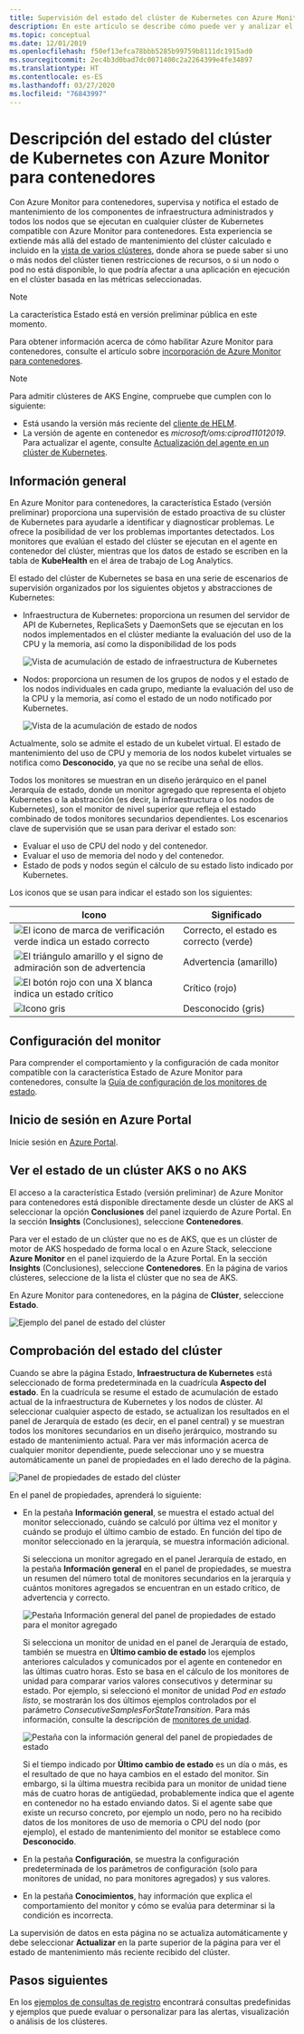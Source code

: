 ```yaml
---
title: Supervisión del estado del clúster de Kubernetes con Azure Monitor para contenedores | Microsoft Docs
description: En este artículo se describe cómo puede ver y analizar el estado de los clústeres de AKS y que no es AKS con Azure Monitor para contenedores.
ms.topic: conceptual
ms.date: 12/01/2019
ms.openlocfilehash: f50ef13efca78bbb5285b99759b8111dc1915ad0
ms.sourcegitcommit: 2ec4b3d0bad7dc0071400c2a2264399e4fe34897
ms.translationtype: HT
ms.contentlocale: es-ES
ms.lasthandoff: 03/27/2020
ms.locfileid: "76843997"
---
```

# <a name="understand-kubernetes-cluster-health-with-azure-monitor-for-containers"></a>Descripción del estado del clúster de Kubernetes con Azure Monitor para contenedores

Con Azure Monitor para contenedores, supervisa y notifica el estado de mantenimiento de los componentes de infraestructura administrados y todos los nodos que se ejecutan en cualquier clúster de Kubernetes compatible con Azure Monitor para contenedores. Esta experiencia se extiende más allá del estado de mantenimiento del clúster calculado e incluido en la [vista de varios clústeres](container-insights-analyze.md#multi-cluster-view-from-azure-monitor), donde ahora se puede saber si uno o más nodos del clúster tienen restricciones de recursos, o si un nodo o pod no está disponible, lo que podría afectar a una aplicación en ejecución en el clúster basada en las métricas seleccionadas.

>[!NOTE]
>La característica Estado está en versión preliminar pública en este momento.
>

Para obtener información acerca de cómo habilitar Azure Monitor para contenedores, consulte el artículo sobre [incorporación de Azure Monitor para contenedores](container-insights-onboard.md).

>[!NOTE]
>Para admitir clústeres de AKS Engine, compruebe que cumplen con lo siguiente:
>- Está usando la versión más reciente del [cliente de HELM](https://helm.sh/docs/using_helm/).
>- La versión de agente en contenedor es *microsoft/oms:ciprod11012019*. Para actualizar el agente, consulte [Actualización del agente en un clúster de Kubernetes](container-insights-manage-agent.md#upgrade-agent-on-monitored-kubernetes-cluster).
>

## <a name="overview"></a>Información general

En Azure Monitor para contenedores, la característica Estado (versión preliminar) proporciona una supervisión de estado proactiva de su clúster de Kubernetes para ayudarle a identificar y diagnosticar problemas. Le ofrece la posibilidad de ver los problemas importantes detectados. Los monitores que evalúan el estado del clúster se ejecutan en el agente en contenedor del clúster, mientras que los datos de estado se escriben en la tabla de **KubeHealth** en el área de trabajo de Log Analytics. 

El estado del clúster de Kubernetes se basa en una serie de escenarios de supervisión organizados por los siguientes objetos y abstracciones de Kubernetes:

- Infraestructura de Kubernetes: proporciona un resumen del servidor de API de Kubernetes, ReplicaSets y DaemonSets que se ejecutan en los nodos implementados en el clúster mediante la evaluación del uso de la CPU y la memoria, así como la disponibilidad de los pods

    ![Vista de acumulación de estado de infraestructura de Kubernetes](./media/container-insights-health/health-view-kube-infra-01.png)

- Nodos: proporciona un resumen de los grupos de nodos y el estado de los nodos individuales en cada grupo, mediante la evaluación del uso de la CPU y la memoria, así como el estado de un nodo notificado por Kubernetes.

    ![Vista de la acumulación de estado de nodos](./media/container-insights-health/health-view-nodes-01.png)

Actualmente, solo se admite el estado de un kubelet virtual. El estado de mantenimiento del uso de CPU y memoria de los nodos kubelet virtuales se notifica como **Desconocido**, ya que no se recibe una señal de ellos.

Todos los monitores se muestran en un diseño jerárquico en el panel Jerarquía de estado, donde un monitor agregado que representa el objeto Kubernetes o la abstracción (es decir, la infraestructura o los nodos de Kubernetes), son el monitor de nivel superior que refleja el estado combinado de todos monitores secundarios dependientes. Los escenarios clave de supervisión que se usan para derivar el estado son:

* Evaluar el uso de CPU del nodo y del contenedor.
* Evaluar el uso de memoria del nodo y del contenedor.
* Estado de pods y nodos según el cálculo de su estado listo indicado por Kubernetes.

Los iconos que se usan para indicar el estado son los siguientes:

|Icono|Significado|  
|--------|-----------|  
|![El icono de marca de verificación verde indica un estado correcto](./media/container-insights-health/healthyicon.png)|Correcto, el estado es correcto (verde)|  
|![El triángulo amarillo y el signo de admiración son de advertencia](./media/container-insights-health/warningicon.png)|Advertencia (amarillo)|  
|![El botón rojo con una X blanca indica un estado crítico](./media/container-insights-health/criticalicon.png)|Crítico (rojo)|  
|![Icono gris](./media/container-insights-health/grayicon.png)|Desconocido (gris)|  

## <a name="monitor-configuration"></a>Configuración del monitor

Para comprender el comportamiento y la configuración de cada monitor compatible con la característica Estado de Azure Monitor para contenedores, consulte la [Guía de configuración de los monitores de estado](container-insights-health-monitors-config.md).

## <a name="sign-in-to-the-azure-portal"></a>Inicio de sesión en Azure Portal

Inicie sesión en [Azure Portal](https://portal.azure.com). 

## <a name="view-health-of-an-aks-or-non-aks-cluster"></a>Ver el estado de un clúster AKS o no AKS

El acceso a la característica Estado (versión preliminar) de Azure Monitor para contenedores está disponible directamente desde un clúster de AKS al seleccionar la opción **Conclusiones** del panel izquierdo de Azure Portal. En la sección **Insights**  (Conclusiones), seleccione **Contenedores**. 

Para ver el estado de un clúster que no es de AKS, que es un clúster de motor de AKS hospedado de forma local o en Azure Stack, seleccione **Azure Monitor** en el panel izquierdo de la Azure Portal. En la sección **Insights**  (Conclusiones), seleccione **Contenedores**.  En la página de varios clústeres, seleccione de la lista el clúster que no sea de AKS.

En Azure Monitor para contenedores, en la página de **Clúster**, seleccione **Estado**.

![Ejemplo del panel de estado del clúster](./media/container-insights-health/container-insights-health-page.png)

## <a name="review-cluster-health"></a>Comprobación del estado del clúster

Cuando se abre la página Estado, **Infraestructura de Kubernetes** está seleccionado de forma predeterminada en la cuadrícula **Aspecto del estado**.  En la cuadrícula se resume el estado de acumulación de estado actual de la infraestructura de Kubernetes y los nodos de clúster. Al seleccionar cualquier aspecto de estado, se actualizan los resultados en el panel de Jerarquía de estado (es decir, en el panel central) y se muestran todos los monitores secundarios en un diseño jerárquico, mostrando su estado de mantenimiento actual. Para ver más información acerca de cualquier monitor dependiente, puede seleccionar uno y se muestra automáticamente un panel de propiedades en el lado derecho de la página. 

![Panel de propiedades de estado del clúster](./media/container-insights-health/health-view-property-pane.png)

En el panel de propiedades, aprenderá lo siguiente:

- En la pestaña **Información general**, se muestra el estado actual del monitor seleccionado, cuándo se calculó por última vez el monitor y cuándo se produjo el último cambio de estado. En función del tipo de monitor seleccionado en la jerarquía, se muestra información adicional.

    Si selecciona un monitor agregado en el panel Jerarquía de estado, en la pestaña **Información general** en el panel de propiedades, se muestra un resumen del número total de monitores secundarios en la jerarquía y cuántos monitores agregados se encuentran en un estado crítico, de advertencia y correcto. 

    ![Pestaña Información general del panel de propiedades de estado para el monitor agregado](./media/container-insights-health/health-overview-aggregate-monitor.png)

    Si selecciona un monitor de unidad en el panel de Jerarquía de estado, también se muestra en **Último cambio de estado** los ejemplos anteriores calculados y comunicados por el agente en contenedor en las últimas cuatro horas. Esto se basa en el cálculo de los monitores de unidad para comparar varios valores consecutivos y determinar su estado. Por ejemplo, si seleccionó el monitor de unidad *Pod en estado listo*, se mostrarán los dos últimos ejemplos controlados por el parámetro *ConsecutiveSamplesForStateTransition*. Para más información, consulte la descripción de [monitores de unidad](container-insights-health-monitors-config.md#unit-monitors).
    
    ![Pestaña con la información general del panel de propiedades de estado](./media/container-insights-health/health-overview-unit-monitor.png)

    Si el tiempo indicado por **Último cambio de estado** es un día o más, es el resultado de que no haya cambios en el estado del monitor. Sin embargo, si la última muestra recibida para un monitor de unidad tiene más de cuatro horas de antigüedad, probablemente indica que el agente en contenedor no ha estado enviando datos. Si el agente sabe que existe un recurso concreto, por ejemplo un nodo, pero no ha recibido datos de los monitores de uso de memoria o CPU del nodo (por ejemplo), el estado de mantenimiento del monitor se establece como **Desconocido**.  

- En la pestaña **Configuración**, se muestra la configuración predeterminada de los parámetros de configuración (solo para monitores de unidad, no para monitores agregados) y sus valores.
- En la pestaña **Conocimientos**, hay información que explica el comportamiento del monitor y cómo se evalúa para determinar si la condición es incorrecta.

La supervisión de datos en esta página no se actualiza automáticamente y debe seleccionar **Actualizar** en la parte superior de la página para ver el estado de mantenimiento más reciente recibido del clúster.

## <a name="next-steps"></a>Pasos siguientes

En los [ejemplos de consultas de registro](container-insights-log-search.md#search-logs-to-analyze-data) encontrará consultas predefinidas y ejemplos que puede evaluar o personalizar para las alertas, visualización o análisis de los clústeres.
